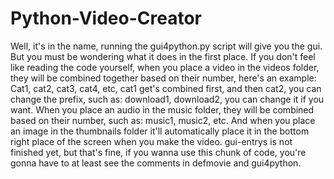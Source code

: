 # Python-Video-Creator
Well, it's in the name, running the gui4python.py script will give you the gui.
But you must be wondering what it does in the first place.
If you don't feel like reading the code yourself, when you place a video in the videos folder, they will be combined together based on their number, here's an example:
Cat1, cat2, cat3, cat4, etc, cat1 get's combined first, and then cat2, you can change the prefix, such as: download1, download2, you can change it if you want.
When you place an audio in the music folder, they will be combined based on their number, such as: music1, music2, etc.
And when you place an image in the thumbnails folder it'll automatically place it in the bottom right place of the screen when you make the video.
gui-entrys is not finished yet, but that's fine, if you wanna use this chunk of code, you're gonna have to at least see the comments in defmovie and gui4python.
